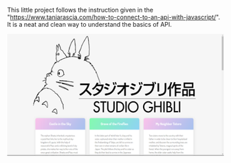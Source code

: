 This little project follows the instruction given in the "https://www.taniarascia.com/how-to-connect-to-an-api-with-javascript/". It is a neat and clean way to understand the basics of API.

![API Call Little Javascript APP UI](https://github.com/sediq-khan/studio_ghibli_API_Javascript/blob/master/UI.png)

